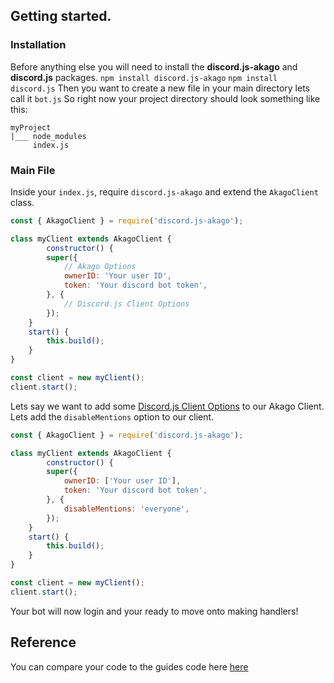 ## Getting started.
### Installation
Before anything else you will need to install the **discord.js-akago** and **discord.js** packages.
`npm install discord.js-akago`
`npm install discord.js`
Then you want to create a new file in your main directory lets call it `bot.js`
So right now your project directory should look something like this:
```
myProject
|___ node_modules
	 index.js
```
### Main File
Inside your `index.js`, require `discord.js-akago` and extend the `AkagoClient` class.
```js
const { AkagoClient } = require('discord.js-akago');

class myClient extends AkagoClient {
		constructor() {
		super({
			// Akago Options
			ownerID: 'Your user ID',
		    token: 'Your discord bot token',
		}, {
			// Discord.js Client Options
		});
	}
	start() {
		this.build();
	}
}

const client = new myClient();
client.start();
```
Lets say we want to add some [Discord.js Client Options](https://discord.js.org/#/docs/main/stable/typedef/ClientOptions) to our Akago Client. Lets add the `disableMentions` option to our client.
```js
const { AkagoClient } = require('discord.js-akago');

class myClient extends AkagoClient {
		constructor() {
		super({
			ownerID: ['Your user ID'],
		    token: 'Your discord bot token',
		}, {
			disableMentions: 'everyone',
		});
	}
	start() {
		this.build();
	}
}

const client = new myClient();
client.start();
```
Your bot will now login and your ready to move onto making handlers!

## Reference
You can compare your code to the guides code here [here](https://github.com/discord-akago/guide/tree/main/Code%20Samples/Client%20Structure)